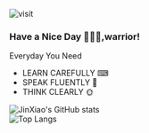 ![visit](https://visitor-badge.glitch.me/badge?page_id=DiracMD")

### Have a Nice Day 👋🐱‍👤,warrior!
Everyday You Need
* LEARN CAREFULLY ⌨
* SPEAK FLUENTLY 💬
* THINK CLEARLY 🌞

![JinXiao's GitHub stats](https://github-readme-stats.vercel.app/api?username=DiracMD&show_icons=true&theme=tokyonight&card_width=300)  
![Top Langs](https://github-readme-stats.vercel.app/api/top-langs/?username=DiracMD&layout=compact&theme=tokyonight,&card_with=700px)


<!--START_SECTION:waka-->
<!--END_SECTION:waka-->
